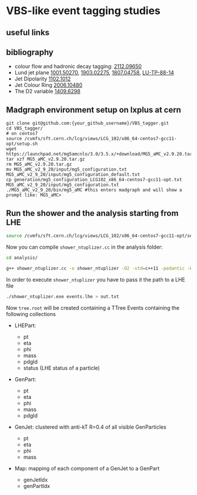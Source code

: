 # VBS-like event tagging studies

## useful links

## bibliography

* colour flow and hadronic decay tagging: [2112.09650](https://arxiv.org/abs/2112.09650)
* Lund jet plane [1001.50270](https://arxiv.org/abs/1001.50270), [1903.02275](https://arxiv.org/abs/1903.02275), [1807.04758](https://arxiv.org/abs/1807.04758), [LU-TP-88-14](https://lib-extopc.kek.jp/preprints/PDF/1988/8811/8811323.pdf)
* Jet Dipolarity [1102.1012](https://arxiv.org/abs/1102.1012)
* Jet Colour Ring [2006.10480](https://arxiv.org/abs/2006.10480)
* The D2 variable [1409.6298](https://arxiv.org/abs/1409.6298)

## Madgraph environment setup on lxplus at cern

```shell
git clone git@github.com:{your_github_username}/VBS_tagger.git
cd VBS_tagger/
# on centos7
source /cvmfs/sft.cern.ch/lcg/views/LCG_102/x86_64-centos7-gcc11-opt/setup.sh
wget https://launchpad.net/mg5amcnlo/3.0/3.5.x/+download/MG5_aMC_v2.9.20.tar.gz
tar xzf MG5_aMC_v2.9.20.tar.gz
rm MG5_aMC_v2.9.20.tar.gz
mv MG5_aMC_v2_9_20/input/mg5_configuration.txt MG5_aMC_v2_9_20/input/mg5_configuration_default.txt
cp generation/mg5_configuration_LCG102_x86_64-centos7-gcc11-opt.txt MG5_aMC_v2_9_20/input/mg5_configuration.txt
./MG5_aMC_v2_9_20/bin/mg5_aMC #this enters madgraph and will show a prompt like: MG5_aMC>
```

## Run the shower and the analysis starting from LHE

```bash
source /cvmfs/sft.cern.ch/lcg/views/LCG_102/x86_64-centos7-gcc11-opt/setup.sh
```
Now you can compile `shower_ntuplizer.cc` in the analysis folder:
```bash
cd analysis/

g++ shower_ntuplizer.cc -o shower_ntuplizer -O2 -std=c++11 -pedantic -W  `pythia8-config --cxxflags --libs` `fastjet-config --cxxflags --libs --plugins`  `HepMC3-config --cxxflags --libs --plugins` `root-config --cflags --glibs`
```
In order to execute `shower_ntuplizer` you have to pass it the path to a LHE file

```bash
./shower_ntuplizer.exe events.lhe > out.txt
```

Now `tree.root` will be created containing a TTree Events containing the following collections

* LHEPart:
    * pt
    * eta
    * phi
    * mass
    * pdgId
    * status (LHE status of a particle)

* GenPart:
    * pt
    * eta
    * phi
    * mass
    * pdgId

* GenJet: clustered with anti-kT R=0.4 of all visible GenParticles
    * pt
    * eta
    * phi
    * mass


* Map: mapping of each component of a GenJet to a GenPart
    * genJetIdx
    * genPartIdx
